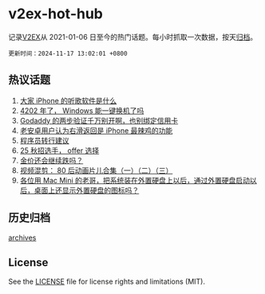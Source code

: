 # v2ex-hot-hub

 记录[V2EX](https://www.v2ex.com/)从 2021-01-06 日至今的热门话题。每小时抓取一次数据，按天[归档](archives)。

`更新时间：2024-11-17 13:02:01 +0800`

## 热议话题

1. [大家 iPhone 的听歌软件是什么](https://www.v2ex.com/t/1090112)
1. [4202 年了， Windows 能一键换机了吗](https://www.v2ex.com/t/1090146)
1. [Godaddy 的两步验证千万别开啊，也别绑定信用卡](https://www.v2ex.com/t/1090153)
1. [老安卓用户认为右滑返回是 iPhone 最辣鸡的功能](https://www.v2ex.com/t/1090194)
1. [程序员转行建议](https://www.v2ex.com/t/1090123)
1. [25 秋招选手， offer 选择](https://www.v2ex.com/t/1090093)
1. [金价还会继续跌吗？](https://www.v2ex.com/t/1090074)
1. [视频混剪： 80 后动画片儿合集（一）（二）（三）](https://www.v2ex.com/t/1090105)
1. [各位用 Mac Mini 的老哥，把系统装在外置硬盘上以后，通过外置硬盘启动以后，桌面上还显示外置硬盘的图标吗？](https://www.v2ex.com/t/1090140)

## 历史归档

[archives](archives)

## License

See the [LICENSE](LICENSE) file for license rights and limitations (MIT).
